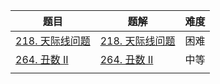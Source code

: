 | 题目                                                         | 题解 | 难度 |
| ------------------------------------------------------------ | ---- | ---- |
| [218. 天际线问题](https://leetcode-cn.com/problems/the-skyline-problem/) | [218. 天际线问题](https://github.com/ZonzeeLi/LeetCode/blob/master/index/211-220/218.%20%E5%A4%A9%E9%99%85%E7%BA%BF%E9%97%AE%E9%A2%98.md)     | 困难 |
| [264. 丑数 II](https://leetcode-cn.com/problems/ugly-number-ii/) |  [264. 丑数 II](https://github.com/ZonzeeLi/LeetCode/blob/master/index/261-270/264.%20%E4%B8%91%E6%95%B0%20II.md)    | 中等 |
|                                                              |      |      |

